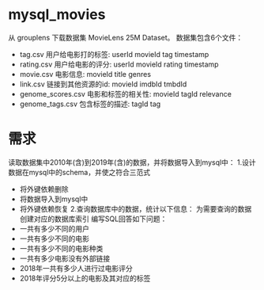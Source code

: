 # mysql_movies
从 grouplens 下载数据集 MovieLens 25M Dataset。 数据集包含6个文件：
- tag.csv 用户给电影打的标签:
userId
movieId
tag
timestamp
- rating.csv 用户给电影的评分:
userId
movieId
rating
timestamp
- movie.csv 电影信息:
movieId
title
genres
- link.csv 链接到其他资源的id:
movieId
imdbId
tmbdId
- genome_scores.csv 电影和标签的相关性:
movieId
tagId
relevance
- genome_tags.csv 包含标签的描述:
tagId
tag
# 需求
读取数据集中2010年(含)到2019年(含)的数据，并将数据导入到mysql中：
1.设计数据在mysql中的schema，并使之符合三范式
- 将外键依赖删除
- 将数据导入到mysql中
- 将外键依赖恢复
2.查询数据库中的数据，统计以下信息：
为需要查询的数据创建对应的数据库索引
编写SQL回答如下问题：
- 一共有多少不同的用户
- 一共有多少不同的电影
- 一共有多少不同的电影种类
- 一共有多少电影没有外部链接
- 2018年一共有多少人进行过电影评分
- 2018年评分5分以上的电影及其对应的标签
